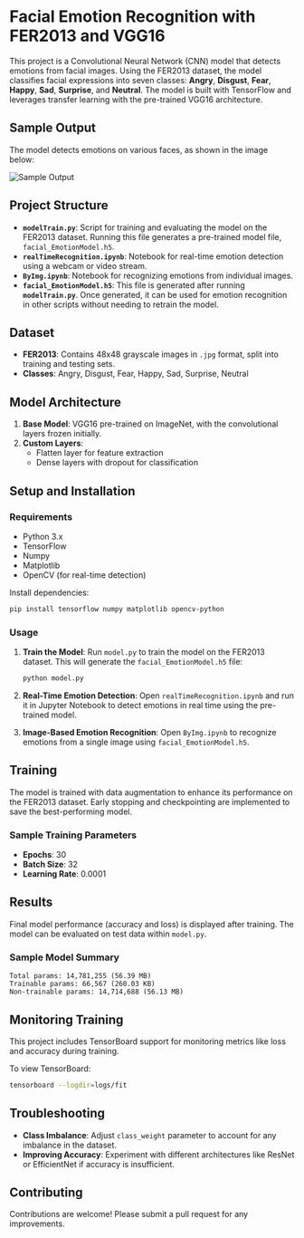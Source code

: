 # Facial Emotion Recognition with FER2013 and VGG16

This project is a Convolutional Neural Network (CNN) model that detects emotions from facial images. Using the FER2013 dataset, the model classifies facial expressions into seven classes: **Angry**, **Disgust**, **Fear**, **Happy**, **Sad**, **Surprise**, and **Neutral**. The model is built with TensorFlow and leverages transfer learning with the pre-trained VGG16 architecture.
## Sample Output

The model detects emotions on various faces, as shown in the image below:

![Sample Output](https://github.com/shivamprasad1001/humanEmotionsRecognition/blob/main/predictedImg.jpg)

## Project Structure

- **`modelTrain.py`**: Script for training and evaluating the model on the FER2013 dataset. Running this file generates a pre-trained model file, `facial_EmotionModel.h5`.
- **`realTimeRecognition.ipynb`**: Notebook for real-time emotion detection using a webcam or video stream.
- **`ByImg.ipynb`**: Notebook for recognizing emotions from individual images.
- **`facial_EmotionModel.h5`**:  This file is generated after running **`modelTrain.py`**. Once generated, it can be used for emotion recognition in other scripts without needing to retrain the model.

## Dataset

- **FER2013**: Contains 48x48 grayscale images in `.jpg` format, split into training and testing sets.
- **Classes**: Angry, Disgust, Fear, Happy, Sad, Surprise, Neutral

## Model Architecture

1. **Base Model**: VGG16 pre-trained on ImageNet, with the convolutional layers frozen initially.
2. **Custom Layers**:
   - Flatten layer for feature extraction
   - Dense layers with dropout for classification

## Setup and Installation

### Requirements

- Python 3.x
- TensorFlow
- Numpy
- Matplotlib
- OpenCV (for real-time detection)

Install dependencies:
```bash
pip install tensorflow numpy matplotlib opencv-python
```

### Usage

1. **Train the Model**:
   Run `model.py` to train the model on the FER2013 dataset. This will generate the `facial_EmotionModel.h5` file:
   ```bash
   python model.py
   ```

2. **Real-Time Emotion Detection**:
   Open `realTimeRecognition.ipynb` and run it in Jupyter Notebook to detect emotions in real time using the pre-trained model.

3. **Image-Based Emotion Recognition**:
   Open `ByImg.ipynb` to recognize emotions from a single image using `facial_EmotionModel.h5`.

## Training

The model is trained with data augmentation to enhance its performance on the FER2013 dataset. Early stopping and checkpointing are implemented to save the best-performing model.

### Sample Training Parameters

- **Epochs**: 30
- **Batch Size**: 32
- **Learning Rate**: 0.0001

## Results

Final model performance (accuracy and loss) is displayed after training. The model can be evaluated on test data within `model.py`.

### Sample Model Summary

```
Total params: 14,781,255 (56.39 MB)
Trainable params: 66,567 (260.03 KB)
Non-trainable params: 14,714,688 (56.13 MB)
```


## Monitoring Training

This project includes TensorBoard support for monitoring metrics like loss and accuracy during training.

To view TensorBoard:
```bash
tensorboard --logdir=logs/fit
```

## Troubleshooting

- **Class Imbalance**: Adjust `class_weight` parameter to account for any imbalance in the dataset.
- **Improving Accuracy**: Experiment with different architectures like ResNet or EfficientNet if accuracy is insufficient.


## Contributing

Contributions are welcome! Please submit a pull request for any improvements.

